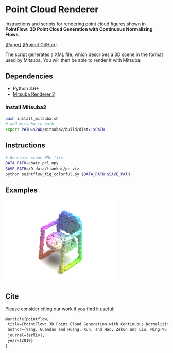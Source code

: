 # Point Cloud Renderer

Instructions and scripts for rendering point cloud figures shown in **PointFlow: 3D Point Cloud Generation with Continuous Normalizing Flows**.

[[Paper]](https://arxiv.org/abs/1906.12320) [[Project GitHub]](https://github.com/stevenygd/PointFlow).

The script generates a XML file, which describes a 3D scene in the format used by Mitsuba. You will then be able to render it with Mitsuba.

## Dependencies
* Python 3.6+
* [Mitsuba Renderer 2](http://www.mitsuba-renderer.org/)

### Install Mitsuba2
```bash
bash install_mitsuba.sh
# add mitsuba to path
export PATH=$PWD/mitsuba2/build/dist/:$PATH
```

## Instructions
```bash
# Generate scene XML file
DATA_PATH=chair_pcl.npy
SAVE_PATH=/D_data/tiankai/pc_viz
python pointflow_fig_colorful.py $DATA_PATH $SAVE_PATH
```

## Examples
<p float="left">
    <img src="mitsuba_scene.png" height="256"/>
</p>

## Cite
Please consider citing our work if you find it useful:
```latex
@article{pointflow,
 title={PointFlow: 3D Point Cloud Generation with Continuous Normalizing Flows},
 author={Yang, Guandao and Huang, Xun, and Hao, Zekun and Liu, Ming-Yu and Belongie, Serge and Hariharan, Bharath},
 journal={arXiv},
 year={2019}
}
```
